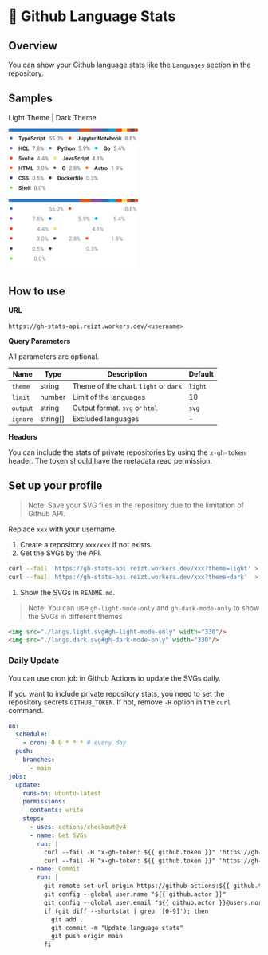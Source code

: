 # 👾 Github Language Stats

## Overview

You can show your Github language stats like the `Languages` section in the repository.

## Samples

Light Theme | Dark Theme

<img src="./example/light.svg" width="260"/>
<img src="./example/dark.svg" width="260"/>

## How to use

**URL**

`https://gh-stats-api.reizt.workers.dev/<username>`

**Query Parameters**

All parameters are optional.

<!-- table -->

| Name     | Type     | Description                           | Default |
| -------- | -------- | ------------------------------------- | ------- |
| `theme`  | string   | Theme of the chart. `light` or `dark` | `light` |
| `limit`  | number   | Limit of the languages                | 10      |
| `output` | string   | Output format. `svg` or `html`        | `svg`   |
| `ignore` | string[] | Excluded languages                    | -       |

**Headers**

You can include the stats of private repositories by using the `x-gh-token` header.
The token should have the metadata read permission.

## Set up your profile

> Note: Save your SVG files in the repository due to the limitation of Github API.

Replace `xxx` with your username.

1. Create a repository `xxx/xxx` if not exists.
2. Get the SVGs by the API.

```sh
curl --fail 'https://gh-stats-api.reizt.workers.dev/xxx?theme=light' > ./langs.light.svg
curl --fail 'https://gh-stats-api.reizt.workers.dev/xxx?theme=dark'  > ./langs.dark.svg
```

1. Show the SVGs in `README.md`.

> Note: You can use `gh-light-mode-only` and `gh-dark-mode-only` to show the SVGs in different themes

```md
<img src="./langs.light.svg#gh-light-mode-only" width="330"/>
<img src="./langs.dark.svg#gh-dark-mode-only" width="330"/>
```

### Daily Update

You can use cron job in Github Actions to update the SVGs daily.

If you want to include private repository stats, you need to set the repository secrets `GITHUB_TOKEN`.
If not, remove `-H` option in the `curl` command.

```yml
on:
  schedule:
    - cron: 0 0 * * * # every day
  push:
    branches:
      - main
jobs:
  update:
    runs-on: ubuntu-latest
    permissions:
      contents: write
    steps:
      - uses: actions/checkout@v4
      - name: Get SVGs
        run: |
          curl --fail -H "x-gh-token: ${{ github.token }}" 'https://gh-stats-api.reizt.workers.dev/${{ github.actor }}?theme=light' > ./langs.light.svg
          curl --fail -H "x-gh-token: ${{ github.token }}" 'https://gh-stats-api.reizt.workers.dev/${{ github.actor }}?theme=dark'  > ./langs.dark.svg
      - name: Commit
        run: |
          git remote set-url origin https://github-actions:${{ github.token }}@github.com/${{ github.repository }}
          git config --global user.name "${{ github.actor }}"
          git config --global user.email "${{ github.actor }}@users.noreply.github.com"
          if (git diff --shortstat | grep '[0-9]'); then
            git add .
            git commit -m "Update language stats"
            git push origin main
          fi
```
